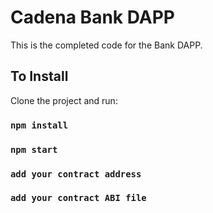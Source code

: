 # Cadena Bank DAPP

This is the completed code for the Bank DAPP.

## To Install

Clone the project and run:

### `npm install`
### `npm start`
### `add your contract address`
### `add your contract ABI file`
